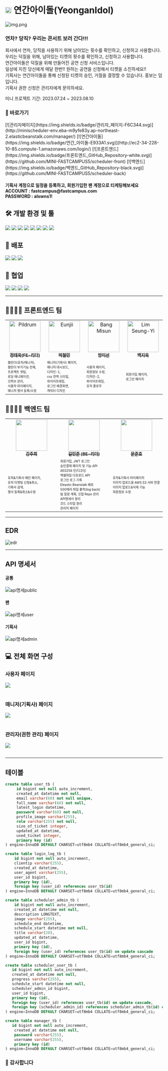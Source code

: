 # <img src="src/main/resources/readmeImages/img_1.png" width="20"/> 연간아이돌(YeonganIdol)
![img.png](src/main/resources/readmeImages/img.png)

### 연차? 당직? 우리는 콘서트 보러 간다!!!

회사에서 연차, 당직을 사용하기 위해 남아있는 횟수를 확인하고, 신청하고 사용합니다.
<br> 우리는 덕질을 위해, 남아있는 티켓의 횟수를 확인하고, 신청하고 사용합니다.
<br> 연간아이돌은 덕질을 위해 만들어진 공연 신청 서비스입니다.
<br> 일상에 지친 당신에게 매달 한번!! 원하는 공연을 신청해서 티켓을 소진하세요!!
<br> 기획사는 연간아이돌을 통해 신청된 티켓의 승인, 거절을 결정할 수 있습니다. 홍보는 덤입니다.
<br> 기획사 권한 신청은 관리자에게 문의하세요.

미니 프로젝트 기간: 2023.07.24 ~ 2023.08.10<br>

<h3>🔗 바로가기</h3>
[![관리자페이지](https://img.shields.io/badge/관리자_페이지-F6C344.svg)](http://minischeduler-env.eba-m9yfe83y.ap-northeast-2.elasticbeanstalk.com/manager/)
[![연간아이돌](https://img.shields.io/badge/연간_아이돌-E933A1.svg)](http://ec2-34-228-10-85.compute-1.amazonaws.com/login/)
[![프론트엔드](https://img.shields.io/badge/프론트엔드_GitHub_Repository-white.svg)](https://github.com/MINI-FASTCAMPUS5/scheduler-front)
[![백엔드](https://img.shields.io/badge/백엔드_GitHub_Repository-black.svg)](https://github.com/MINI-FASTCAMPUS5/scheduler-back)
<h4> 기획사 계정으로 일정을 등록하고, 회원가입한 팬 계정으로 티케팅해보세요 <br>
ACCOUNT : fastcampus@fastcampus.com <br>
PASSWORD : alswns1!
</h4>

<h2>🛠️ 개발 환경 및 툴</h2>
<img src="https://img.shields.io/badge/java 11-007396?style=flat&logo=java&logoColor=white">
<img src="https://img.shields.io/badge/springboot-6DB33F?style=flat&logo=springboot&logoColor=white">
<img src="https://img.shields.io/badge/spring Security-6DB33F?style=flat&logo=spring Security&logoColor=white">
<img src="https://img.shields.io/badge/mysql-4479A1?style=flat&logo=mysql&logoColor=white">
<img src="https://img.shields.io/badge/JPA-58FAD0?style=flat&logo=jpa&logoColor=white">
<img src="https://img.shields.io/badge/gradle-02303A?style=flat&logo=gradle&logoColor=white">
<img src="https://img.shields.io/badge/Git-F05032?style=flat&logo=Git&logoColor=white"/>
<img src="https://img.shields.io/badge/IntelliJ IDEA-000000?style=flat&logo=IntelliJ IDEA&logoColor=white">
<h2>📢 배포</h2>
<img src="https://img.shields.io/badge/aws-F19E38?style=flat&logo=amazonec2&logoColor=white">
<img src="https://img.shields.io/badge/aws-4560E2?style=flat&logo=amazonrds&logoColor=white">
<img src="https://img.shields.io/badge/aws-3F8624?style=flat&logo=amazons3&logoColor=white">
<h2>💬 협업</h2>
<img src="https://img.shields.io/badge/github-181717?style=flat&logo=github&logoColor=white">
<img src="https://img.shields.io/badge/Slack-4A154B?style=flat&logo=Slack&logoColor=white">
<img src="https://img.shields.io/badge/notion-000000?style=flat&logo=notion&logoColor=white">
<img src="https://img.shields.io/badge/Zoom-2D8CFF?style=flat&logo=Zoom&logoColor=white">

---
<h2>👨‍👩‍👧‍👦 프론트엔드 팀</h2>
<div align=center>
    <table>
        <tr>
            <td align="center" width="150">
                <a href="https://github.com/peacepiece7"><img src=https://avatars.githubusercontent.com/u/73880776?v=4" width="100px;" alt="Pildrum"/><br />
                <sub><b>정태욱(FE-리더)</b><br></sub></a>
            </td>
            <td align="center" width="150"><a href="https://github.com/DICEPT">
                <img src="https://avatars.githubusercontent.com/u/106785596?v=4" width="100px;" alt="Eunjii"/><br />
                <sub><b>박철민</b><br></sub></a>
            </td>
            <td align="center" width="150"><a href="https://github.com/0299bang">
                <img src="https://avatars.githubusercontent.com/u/128245462?v=4" width="100px;" alt="Bang Misun"/><br />
                <sub><b>방미선</b><br></sub></a>
            </td>
            <td align="center" width="150"><a href="https://github.com/beakjiuk">
                <img src="https://avatars.githubusercontent.com/u/83908991?v=4" width="100px;" alt="Lim Seung-Yi"/><br />
                <sub><b>백지욱</b><br></sub></a>
            </td>
        </tr>
        <tr>
            <td ><font size=1>
                캘린더(유저/매니저),<br>캘린더 부가기능 전체,<br>프로젝트 셋팅,<br>로딩 애니메이션,<br>깃허브 관리,<br>사용자 마이페이지,<br>매니저 행사 등록/수정
            </font></td>
            <td ><font size=1>
                매니저(기획사) 페이지,<br>매니저 대시보드,<br>디자인-1,<br>css 전역 스타일,<br>와이어프레임,<br>로그인 배경화면,<br>캐릭터 디자인
            </font></td>
            <td ><font size=1>
                사용자 페이지,<br>회원정보 수정,<br>디자인-2,<br>와이어프레임,<br>유저 플로우
            </font></td>
            <td ><font size=1>
                회원가입 페이지,<br>로그인 페이지
            </font></td>
        </tr>
    </table>
</div>
<h2>👨‍👩‍👧‍👦 백엔드 팀</h2>
<div align=center>
    <table>
        <tr>
            <td align="center" width="250"><a href="https://github.com/a07224">
                <img src="https://avatars.githubusercontent.com/u/69192549?v=4" width="100px;" alt=""/>
                <br />
                <sub><b>강주희</b></sub></a><br />
            </td>
            <td align="center" width="250"><a href="https://github.com/k1m2njun">
                <img src="https://avatars.githubusercontent.com/u/68175311?v=4" width="100px;" alt=""/>
                <br />
                <sub><b>길민준 (BE-리더)</b></sub></a><br />
            </td>
            <td align="center" width="250"><a href="https://github.com/backdoor95">
                <img src="https://avatars.githubusercontent.com/u/68419785?v=4" width="100px;" alt=""/>
                <br />
                <sub><b>문준호</b></sub></a><br />
            </td>
        </tr>
        <tr>
            <td width="180"><font size=1>
                유저&기획사 메인 페이지,<br />유저 티켓팅 신청&취소,<br />기획사 검색,<br />행사 등록&취소&수정<br />
            </font></td>
            <td width="180"><font size=1>
                회원가입, JWT 로그인<br />승인결재 페이지 및 기능 API<br />AES256 인/디코딩<br />
                엑셀파일 다운로드 API<br />로그인 로그 기록<br />Eleastic Beanstalk 배포<br />
                500에러 파일 출력(log back)<br />팀 일정 계획, 깃헙 Repo 관리<br />API명세서 정리<br />코드 스타일 정리<br />
                관리자 페이지
            </font></td>
            <td width="180"><font size=1>
                유저&기획사 마이페이지 <br />이미지 업로드용 AWS S3 서버 연결 <br />이미지 업로드&삭제 기능 <br />회원정보 수정<br />
            </font></td>
        </tr>
    </table>
</div>

---
## EDR
![edr](src/main/resources/readmeImages/edr.png)

---
## API 명세서
#### 공통
![api명세public](https://github.com/MINI-FASTCAMPUS5/scheduler-back/assets/68175311/6ea7993d-d437-4fa9-8966-b22f46dc6ed8)
#### 팬
![api명세user](https://github.com/MINI-FASTCAMPUS5/scheduler-back/assets/68175311/3aff0db6-13cf-4161-987e-e60400f28287)
#### 기획사
![api명세admin](https://github.com/MINI-FASTCAMPUS5/scheduler-back/assets/68175311/eacd5d7b-2de4-4f78-951d-48335665381a)
## 💻 전체 화면 구성
### 사용자 페이지 </br>
<img src="src/main/resources/readmeImages/img_2.png" />
<br>
<br>

### 매니저(기획사) 페이지 </br>
<img src="src/main/resources/readmeImages/img_3.png" />
<br>
<br>

### 관리자(권한 관리) 페이지 </br>
<img src="src/main/resources/readmeImages/img_4.png" />
<br>
<br>

---
## 테이블
```sql
create table user_tb (
     id bigint not null auto_increment,
     created_at datetime not null,
     email varchar(60) not null unique,
     full_name varchar(60) not null,
     latest_login datetime,
     password varchar(60) not null,
     profile_image varchar(255),
     role varchar(255) not null,
     size_of_ticket integer,
     updated_at datetime,
     used_ticket integer,
     primary key (id)
) engine=InnoDB DEFAULT CHARSET=utf8mb4 COLLATE=utf8mb4_general_ci;
```

```sql
create table login_log_tb (
    id bigint not null auto_increment,
    clientip varchar(255),
    created_at datetime,
    user_agent varchar(255),
    user_id bigint,
    primary key (id),
    foreign key (user_id) references user_tb(id)
) engine=InnoDB DEFAULT CHARSET=utf8mb4 COLLATE=utf8mb4_general_ci;
```

```sql
create table scheduler_admin_tb (
    id bigint not null auto_increment,
    created_at datetime not null,
    description LONGTEXT,
    image varchar(255),
    schedule_end datetime,
    schedule_start datetime not null,
    title varchar(20),
    updated_at datetime,
    user_id bigint,
    primary key (id),
    foreign key (user_id) references user_tb(id) on update cascade 
) engine=InnoDB DEFAULT CHARSET=utf8mb4 COLLATE=utf8mb4_general_ci;

create table scheduler_user_tb (
   id bigint not null auto_increment,
   created_at datetime not null,
   progress varchar(255),
   schedule_start datetime not null,
   scheduler_admin_id bigint,
   user_id bigint,
   primary key (id),
   foreign key (user_id) references user_tb(id) on update cascade,
   foreign key (scheduler_admin_id) references scheduler_admin_tb(id) on update cascade
) engine=InnoDB DEFAULT CHARSET=utf8mb4 COLLATE=utf8mb4_general_ci;
```

```sql
create table manager_tb (
   id bigint not null auto_increment,
    created_at datetime not null,
    password varchar(255),
    username varchar(255),
    primary key (id)
) engine=InnoDB DEFAULT CHARSET=utf8mb4 COLLATE=utf8mb4_general_ci;
```

### 🙏 감사합니다 </br>